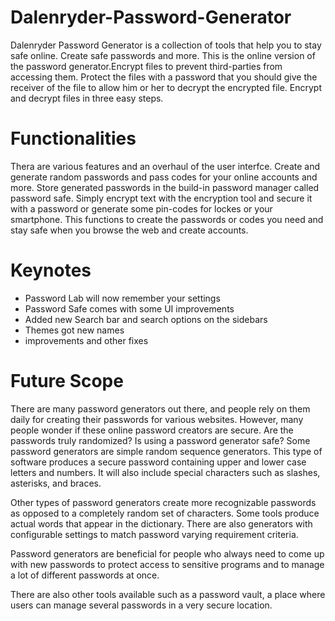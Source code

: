 # Dalenryder-Password-Generator
Dalenryder Password Generator is a collection of tools that help you to stay safe online. Create safe passwords and more. This is the online version of the password generator.Encrypt files to prevent third-parties from accessing them. Protect the files with a password that you should give the receiver of the file to allow him or her to decrypt the encrypted file. Encrypt and decrypt files in three easy steps.
# Functionalities
Thera are various features and an overhaul of the user interfce. Create and generate random passwords and pass codes for your online accounts and more. Store generated passwords in the build-in password manager called password safe. Simply encrypt text with the encryption tool and secure it with a password or generate some pin-codes for lockes or your smartphone. This functions to create the passwords or codes you need and stay safe when you browse the web and create accounts.
# Keynotes
- Password Lab will now remember your settings
- Password Safe comes with some UI improvements
- Added new Search bar and search options on the sidebars
- Themes got new names
- improvements and other fixes
# Future Scope
There are many password generators out there, and people rely on them daily for creating their passwords for various websites. However, many people wonder if these online password creators are secure. Are the passwords truly randomized? Is using a password generator safe?
Some password generators are simple random sequence generators. This type of software produces a secure password containing upper and lower case letters and numbers. It will also include special characters such as slashes, asterisks, and braces.

Other types of password generators create more recognizable passwords as opposed to a completely random set of characters. Some tools produce actual words that appear in the dictionary. There are also generators with configurable settings to match password varying requirement criteria.

Password generators are beneficial for people who always need to come up with new passwords to protect access to sensitive programs and to manage a lot of different passwords at once.

There are also other tools available such as a password vault, a place where users can manage several passwords in a very secure location.
